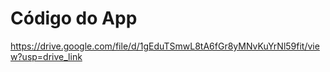 # Código do App
https://drive.google.com/file/d/1gEduTSmwL8tA6fGr8yMNvKuYrNl59fit/view?usp=drive_link
